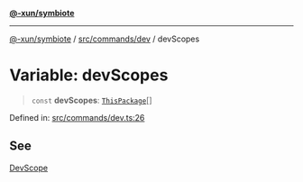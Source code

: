 [**@-xun/symbiote**](../../../../README.md)

***

[@-xun/symbiote](../../../../README.md) / [src/commands/dev](../README.md) / devScopes

# Variable: devScopes

> `const` **devScopes**: [`ThisPackage`](../../../configure/enumerations/ThisPackageGlobalScope.md#thispackage)[]

Defined in: [src/commands/dev.ts:26](https://github.com/Xunnamius/symbiote/blob/dc192a66d47b6c3a3464852ad43eb71fe137ca73/src/commands/dev.ts#L26)

## See

[DevScope](../../../configure/enumerations/ThisPackageGlobalScope.md)
